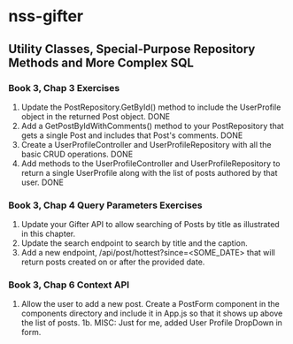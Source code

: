 # nss-gifter
## Utility Classes, Special-Purpose Repository Methods and More Complex SQL
### Book 3, Chap 3 Exercises
1. Update the PostRepository.GetById() method to include the UserProfile object in the returned Post object. DONE
2. Add a GetPostByIdWithComments() method to your PostRepository that gets a single Post and includes that Post's comments.  DONE
3. Create a UserProfileController and UserProfileRepository with all the basic CRUD operations. DONE
4. Add methods to the UserProfileController and UserProfileRepository to return a single UserProfile along with the list of posts authored by that user. DONE
### Book 3, Chap 4 Query Parameters Exercises
1. Update your Gifter API to allow searching of Posts by title as illustrated in this chapter.
2. Update the search endpoint to search by title and the caption.
3. Add a new endpoint, /api/post/hottest?since=<SOME_DATE> that will return posts created on or after the provided date.
### Book 3, Chap 6 Context API
1. Allow the user to add a new post. Create a PostForm component in the components directory and include it in App.js so that it shows up above the list of posts. 
1b. MISC: Just for me, added User Profile DropDown in form.
